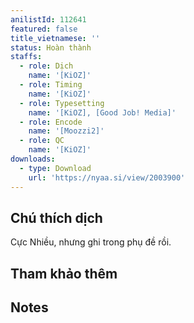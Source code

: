 ```yaml
---
anilistId: 112641
featured: false
title_vietnamese: ''
status: Hoàn thành
staffs:
  - role: Dịch
    name: '[KiOZ]'
  - role: Timing
    name: '[KiOZ]'
  - role: Typesetting
    name: '[KiOZ], [Good Job! Media]'
  - role: Encode
    name: '[Moozzi2]'
  - role: QC
    name: '[KiOZ]'
downloads:
  - type: Download
    url: 'https://nyaa.si/view/2003900'
---
```


## Chú thích dịch

Cực Nhiều, nhưng ghi trong phụ đề rồi.

## Tham khảo thêm



## Notes
